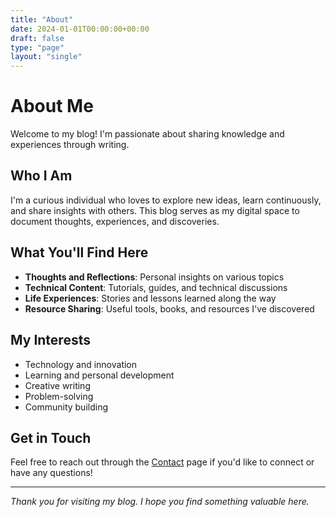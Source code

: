 ```yaml
---
title: "About"
date: 2024-01-01T00:00:00+00:00
draft: false
type: "page"
layout: "single"
---
```


# About Me

Welcome to my blog! I'm passionate about sharing knowledge and experiences through writing.

## Who I Am

I'm a curious individual who loves to explore new ideas, learn continuously, and share insights with others. This blog serves as my digital space to document thoughts, experiences, and discoveries.

## What You'll Find Here

- **Thoughts and Reflections**: Personal insights on various topics
- **Technical Content**: Tutorials, guides, and technical discussions
- **Life Experiences**: Stories and lessons learned along the way
- **Resource Sharing**: Useful tools, books, and resources I've discovered

## My Interests

- Technology and innovation
- Learning and personal development
- Creative writing
- Problem-solving
- Community building

## Get in Touch

Feel free to reach out through the [Contact](/contact/) page if you'd like to connect or have any questions!

---

*Thank you for visiting my blog. I hope you find something valuable here.*
